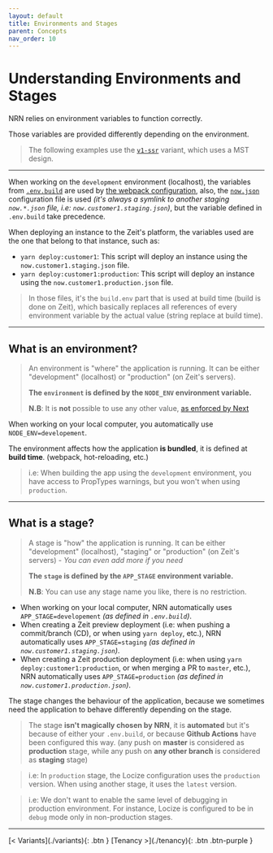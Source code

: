 ```yaml
---
layout: default
title: Environments and Stages
parent: Concepts
nav_order: 10
---
```


# Understanding **Environments** and **Stages**

<div class="code-example" markdown="1">
NRN relies on environment variables to function correctly.

Those variables are provided differently depending on the environment.

> The following examples use the [`v1-ssr`](../getting-started/pick-variant.html#v1-ssr---default-variant) variant, which uses a MST design.
</div>

---

When working on the `development` environment (localhost), the variables from [`.env.build`](.env.build) are used by [the webpack configuration](./next.config.js),
also, the [`now.json`](./now.json) configuration file is used _(it's always a symlink to another staging `now.*.json` file, i.e: `now.customer1.staging.json`)_, but the variable defined in `.env.build` take precedence.

When deploying an instance to the Zeit's platform, the variables used are the one that belong to that instance, such as:
- `yarn deploy:customer1`: This script will deploy an instance using the `now.customer1.staging.json` file.
- `yarn deploy:customer1:production`: This script will deploy an instance using the `now.customer1.production.json` file.

> In those files, it's the `build.env` part that is used at build time (build is done on Zeit), which basically replaces all references of every environment variable by the actual value (string replace at build time).

---

## What is an **environment**?

> An environment is "where" the application is running.
> It can be either "development" (localhost) or "production" (on Zeit's servers).
>
> **The `environment` is defined by the `NODE_ENV` environment variable.**
>
> **N.B**: It is **not** possible to use any other value, [as enforced by Next](https://github.com/zeit/next.js/blob/master/errors/env-key-not-allowed.md)

When working on your local computer, you automatically use `NODE_ENV=developement`.

The environment affects how the application **is bundled**, it is defined at **build time**. (webpack, hot-reloading, etc.)

> i.e: When building the app using the `development` environment, you have access to PropTypes warnings, but you won't when using `production`.

---

## What is a **stage**?

> A stage is "how" the application is running.
> It can be either "development" (localhost), "staging" or "production" (on Zeit's servers) - _You can even add more if you need_
>
> **The `stage` is defined by the `APP_STAGE` environment variable.**
>
> **N.B**: You can use any stage name you like, there is no restriction.

- When working on your local computer, NRN automatically uses `APP_STAGE=developement` _(as defined in `.env.build`)_.
- When creating a Zeit preview deployment (i.e: when pushing a commit/branch (CD), or when using `yarn deploy`, etc.), NRN automatically uses `APP_STAGE=staging` _(as defined in `now.customer1.staging.json`)_.
- When creating a Zeit production deployment (i.e: when using `yarn deploy:customer1:production`, or when merging a PR to `master`, etc.), NRN automatically uses `APP_STAGE=production` _(as defined in `now.customer1.production.json`)_.

The stage changes the behaviour of the application, because we sometimes need the application to behave differently depending on the stage.

> The stage **isn't magically chosen by NRN**, it is **automated** but it's because of either your `.env.build`, or because **Github Actions** have been configured this way.
> (any push on **master** is considered as **production** stage, while any push on **any other branch** is considered as **staging** stage)

> i.e: In `production` stage, the Locize configuration uses the `production` version.
> When using another stage, it uses the `latest` version.

> i.e: We don't want to enable the same level of debugging in production environment.
> For instance, Locize is configured to be in `debug` mode only in non-production stages.

---

<div class="pagination-section">
    <span class="fs-4" markdown="1">
    [< Variants](./variants){: .btn }
    </span>
    <span class="fs-4" markdown="1">
    [Tenancy >](./tenancy){: .btn .btn-purple }
    </span>
</div>
